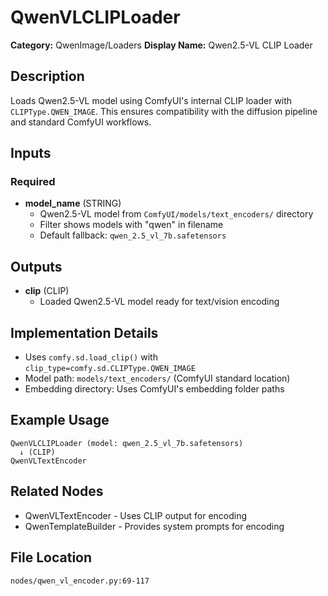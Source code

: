 # QwenVLCLIPLoader

**Category:** QwenImage/Loaders
**Display Name:** Qwen2.5-VL CLIP Loader

## Description

Loads Qwen2.5-VL model using ComfyUI's internal CLIP loader with `CLIPType.QWEN_IMAGE`. This ensures compatibility with the diffusion pipeline and standard ComfyUI workflows.

## Inputs

### Required
- **model_name** (STRING)
  - Qwen2.5-VL model from `ComfyUI/models/text_encoders/` directory
  - Filter shows models with "qwen" in filename
  - Default fallback: `qwen_2.5_vl_7b.safetensors`

## Outputs

- **clip** (CLIP)
  - Loaded Qwen2.5-VL model ready for text/vision encoding

## Implementation Details

- Uses `comfy.sd.load_clip()` with `clip_type=comfy.sd.CLIPType.QWEN_IMAGE`
- Model path: `models/text_encoders/` (ComfyUI standard location)
- Embedding directory: Uses ComfyUI's embedding folder paths

## Example Usage

```
QwenVLCLIPLoader (model: qwen_2.5_vl_7b.safetensors)
  ↓ (CLIP)
QwenVLTextEncoder
```

## Related Nodes

- QwenVLTextEncoder - Uses CLIP output for encoding
- QwenTemplateBuilder - Provides system prompts for encoding

## File Location

`nodes/qwen_vl_encoder.py:69-117`
